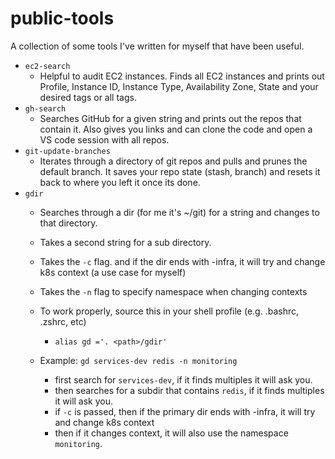 # public-tools

A collection of some tools I've written for myself that have been useful.

- `ec2-search`
  - Helpful to audit EC2 instances. Finds all EC2 instances and prints out Profile, Instance ID, Instance Type, Availability Zone, State and your desired tags or all tags.
- `gh-search`
  -  Searches GitHub for a given string and prints out the repos that contain it. Also gives you links and can clone the code and open a VS code session with all repos.
- `git-update-branches`
  - Iterates through a directory of git repos and pulls and prunes the default branch. It saves your repo state (stash, branch) and resets it back to where you left it once its done.
- `gdir`
  - Searches through a dir (for me it's ~/git) for a string and changes to that directory.
  - Takes a second string for a sub directory.
  - Takes the `-c` flag. and if the dir ends with -infra, it will try and change k8s context (a use case for myself)
  - Takes the `-n` flag to specify namespace when changing contexts

  - To work properly, source this in your shell profile (e.g. .bashrc, .zshrc, etc)
    - `alias gd ='. <path>/gdir'`
  - Example: `gd services-dev redis -n monitoring`
    - first search for `services-dev`, if it finds multiples it will ask you.
    - then searches for a subdir that contains `redis`, if it finds multiples it will ask you.
    - if `-c` is passed, then if the primary dir ends with -infra, it will try and change k8s context
    - then if it changes context, it will also use the namespace `monitoring`.

